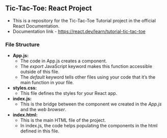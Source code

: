 ## Tic-Tac-Toe: React Project
- This is a repository for the Tic-Tac-Toe Tutorial project in the official React Documentation.
- Documentation link - https://react.dev/learn/tutorial-tic-tac-toe

### File Structure
- **App.js:**
    - The code in App.js creates a component.
    - The _export_ JavaScript keyword makes this function accessible outside of this file.
    - The _default_ keyword tells other files using your code that it’s the main function in your file.
- **styles.css:**
    - This file defines the styles for your React app.
- **index.js:**
    - This is the bridge between the component we created in the _App.js_ and the _web browser_.
- **index.html:**
    - This is the main HTML file of the project.
    - In index.js, the code helps populating the components in the html defined in this file.
